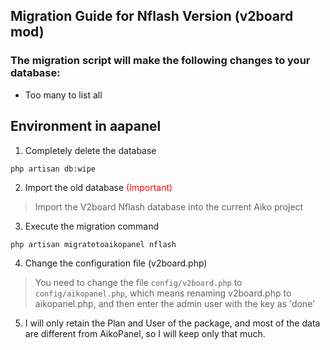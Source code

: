 ## Migration Guide for Nflash Version (v2board mod)

### The migration script will make the following changes to your database:
- Too many to list all

## Environment in aapanel
1. Completely delete the database
```
php artisan db:wipe
```
2. Import the old database <span style="color:red">(Important)</span>
> Import the V2board Nflash database into the current Aiko project

3. Execute the migration command
```
php artisan migratetoaikopanel nflash
```

4. Change the configuration file (v2board.php)
> You need to change the file `config/v2board.php` to `config/aikopanel.php`, which means renaming v2board.php to aikopanel.php, and then enter the admin user with the key as 'done'

5. I will only retain the Plan and User of the package, and most of the data are different from AikoPanel, so I will keep only that much.